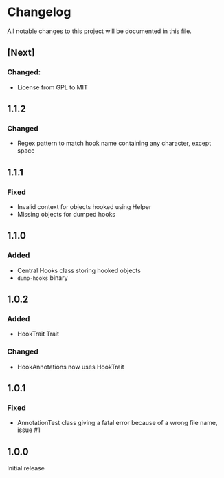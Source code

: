 # Changelog
All notable changes to this project will be documented in this file.

## [Next]

### Changed:
- License from GPL to MIT

## 1.1.2

### Changed
- Regex pattern to match hook name containing any character, except space

## 1.1.1

### Fixed
- Invalid context for objects hooked using Helper
- Missing objects for dumped hooks

## 1.1.0

### Added
- Central Hooks class storing hooked objects
- `dump-hooks` binary

## 1.0.2

### Added
- HookTrait Trait

### Changed
- HookAnnotations now uses HookTrait

## 1.0.1

### Fixed
- AnnotationTest class giving a fatal error because of a wrong file name, issue #1

## 1.0.0

Initial release
